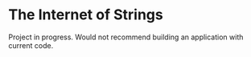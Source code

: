 # The Internet of Strings
Project in progress. Would not recommend building an application with current code.
